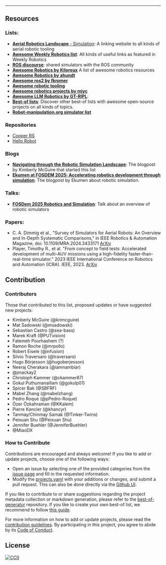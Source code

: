 
---

## Resources

### Lists:
- [**Aerial Robotics Landscape** - Simulation](https://ros-aerial.github.io/aerial_robotic_landscape/simulation/): A linking website to all kinds of aerial robotic tooling
- [**Awesome Weekly Robotics list**](https://www.weeklyrobotics.com/awesome-wr): All kinds of useful links as featured in Weekly Robotics
- [**ROS discourse**](https://discourse.ros.org/search?q=simulation): shared simulators with the ROS community
- [**Awesome Robotics by Kiloreux**](https://github.com/kiloreux/awesome-robotics) A list of awesome robotics resources
- [**Awesome Robotics by ahundt**](https://github.com/ahundt/awesome-robotics)
- [**Awesome ros2 by fkromer**](https://github.com/fkromer/awesome-ros2?tab=readme-ov-file#readme)
- [**Awesome robotic tooling**](https://github.com/Ly0n/awesome-robotic-tooling?tab=readme-ov-file)
- [**Awesome robotics projects by mjyc**](https://github.com/mjyc/awesome-robotics-projects?tab=readme-ov-file)
- [**Awesome LLM Robotics by GT-RIPL**](https://github.com/GT-RIPL/Awesome-LLM-Robotics?tab=readme-ov-file#simulation-frameworks):
- [**Best-of lists**](https://best-of.org): Discover other best-of lists with awesome open-source projects on all kinds of topics.
- [**Robot-manipulation.org simulator list**](https://www.robot-manipulation.org/software/simulators)

### Repositories

* [Copper RS](https://github.com/copper-project/copper-rs)
* [Hello Robot](https://github.com/hello-robot)

### Blogs
* [**Navigating through the Robotic Simulation Landscape**](https://www.mcguirerobotics.com/blog/2025/04/17/navigating-through-the-robotic-simulation-landscape/): The blogpost by Kimberly McGuire that started this list
* [**Ekumen at FOSDEM 2025: Accelerating robotics development through simulation**](https://ekumenlabs.com/blog/posts/accelerate-robotic-dev-sim/): The blogpost by Ekumen about robotic simulation.

### Talks:
* [**FOSDem 2025 Robotics and Simulation**](https://fosdem.org/2025/schedule/event/fosdem-2025-6252-accelerating-robotics-development-through-simulation/): Talk about an overview of robotic simulators

### Papers:
- C. A. Dimmig et al., "Survey of Simulators for Aerial Robots: An Overview and In-Depth Systematic Comparisons," in IEEE Robotics & Automation Magazine, doi: 10.1109/MRA.2024.3433171 [ArXiv](https://arxiv.org/abs/2311.02296)
- Player, Timothy R., et al. "From concept to field tests: Accelerated development of multi-AUV missions using a high-fidelity faster-than-real-time simulator." 2023 IEEE International Conference on Robotics and Automation (ICRA). IEEE, 2023. [ArXiv](https://arxiv.org/abs/2311.10377)

## Contribution

### Contributors
Those that contributed to this list, proposed updates or have suggested new projects:

* Kimberly McGuire (@knmcguire)
* Mat Sadowski (@msadowski)
* Sebastian Castro (@sea-bass)
* Marek Kraft (@PUTvision)
* Fatemeh Pourhashem (?)
* Ramon Roche (@mrpollo)
* Robert Eisele (@infusion)
* Silvio Traversaro (@traversaro)
* Hugo Börjesson (@hugoberjesson)
* Neeraj Cherakara (@iamnambiar)
* @jmackay2
* Christoph Kammer (@ckammer87)
* Gokul Puthumanaillam (@gokulp01)
* Spicer Bak (@SBFRF)
* Mabel Zhang (@mabelzhang)
* Pedro Roque (@pPedro-Roque)
* Özer Özkahraman (@KKalem)
* Pierre Kancier (@khancyr)
* Tanmay/Chinmay Samak (@Tinker-Twins)
* Peixuan Shu (@Peixuan Shu)
* Jennifer Buehler (@JenniferBuehler)
* @MiaoDX

### How to Contribute

Contributions are encouraged and always welcome! If you like to add or update projects, choose one of the following ways:

- Open an issue by selecting one of the provided categories from the [issue page](https://github.com/knmcguire/best-of-robot-simulators/issues/new/choose) and fill in the requested information.
- Modify the [projects.yaml](https://github.com/knmcguire/best-of-robot-simulators/blob/main/projects.yaml) with your additions or changes, and submit a pull request. This can also be done directly via the [Github UI](https://github.com/knmcguire/best-of-robot-simulators/edit/main/projects.yaml).

If you like to contribute to or share suggestions regarding the project metadata collection or markdown generation, please refer to the [best-of-generator](https://github.com/best-of-lists/best-of-generator) repository. If you like to create your own best-of list, we recommend to follow [this guide](https://github.com/best-of-lists/best-of/blob/main/create-best-of-list.md).

For more information on how to add or update projects, please read the [contribution guidelines](https://github.com/knmcguire/best-of-robot-simulators/blob/main/CONTRIBUTING.md). By participating in this project, you agree to abide by its [Code of Conduct](https://github.com/knmcguire/best-of-robot-simulators/blob/main/.github/CODE_OF_CONDUCT.md).

## License

[![CC0](https://mirrors.creativecommons.org/presskit/buttons/88x31/svg/by-sa.svg)](https://creativecommons.org/licenses/by-sa/4.0/)
